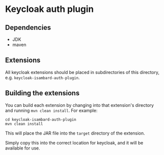 # Keycloak auth plugin

## Dependencies

* JDK
* maven

## Extensions

All keycloak extensions should be placed in subdirectories of this directory,
e.g. `keycloak-isambard-auth-plugin`.

## Building the extensions

You can build each extension by changing into that extension's directory
and running `mvn clean install`. For example:

```
cd keycloak-isambard-auth-plugin
mvn clean install
```

This will place the JAR file into the `target` directory of the extension.

Simply copy this into the correct location for keycloak, and it will be
available for use.

